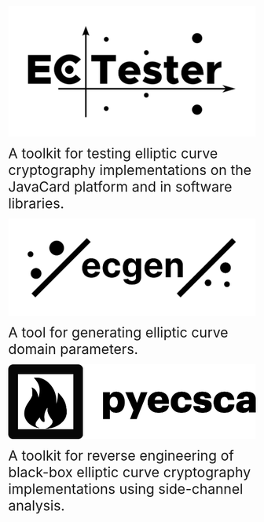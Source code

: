 [![](ectester.png)](https://github.com/crocs-muni/ECTester)

<span style="font-size: 2em; text-align: center">A toolkit for testing elliptic curve cryptography implementations on the JavaCard platform and in software libraries.</span>

[![](ecgen.png)](https://github.com/J08nY/ecgen)

<span style="font-size: 2em; text-align: center">A tool for generating elliptic curve domain parameters.</span>

[![](pyecsca.png)](https://github.com/J08nY/pyecsca)

<span style="font-size: 2em; text-align: center">A toolkit for reverse engineering of black-box elliptic curve cryptography implementations using side-channel analysis.</span>


<!--
**J08nY/J08nY** is a ✨ _special_ ✨ repository because its `README.md` (this file) appears on your GitHub profile.

Here are some ideas to get you started:

- 🔭 I’m currently working on ...
- 🌱 I’m currently learning ...
- 👯 I’m looking to collaborate on ...
- 🤔 I’m looking for help with ...
- 💬 Ask me about ...
- 📫 How to reach me: ...
- 😄 Pronouns: ...
- ⚡ Fun fact: ...
-->
